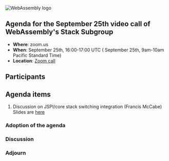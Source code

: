 ![WebAssembly logo](/images/WebAssembly.png)

## Agenda for the September 25th video call of WebAssembly's Stack Subgroup

- **Where**: zoom.us
- **When**:  September 25th, 16:00-17:00 UTC ( September 25th, 9am-10am Pacific Standard Time)
- **Location**: [Zoom call](https://zoom.us/j/91846860726?pwd=NVVNVmpvRVVFQkZTVzZ1dTFEcXgrdz09)


## Participants

## Agenda items

1. Discussion on JSPI/core stack switching integration (Francis McCabe)
   Slides are [here](https://docs.google.com/presentation/d/1WTzcNXHVKZjdLnmxtdnT___BVmqTTjIkpZniIv9OkTw)



### Adoption of the agenda

### Discussion

### Adjourn
